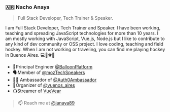 ### 🇦🇷 Nacho Anaya

> Full Stack Developer, Tech Trainer & Speaker. 


I am Full Stack Developer, Tech Trainer and Speaker. I have been working, teaching and spreading JavaScript technologies for more than 10 years.
I am mostly working with JavaScript, Vue.js, Node.js but I like to contribute to any kind of dev community or OSS project. I love coding, teaching and field hockey. When I am not working or traveling, you can find me playing hockey in Buenos Aires. 💻🏑⚽️🧡


- 🎈Principal Engineer [@BalloonPlatform](https://getballoon.com/)
- 🗣Member of [@mozTechSpeakers](https://twitter.com/moztechspeakers)
- 👨‍🚀 Ambassador of [@Auth0Ambassador](https://auth0.com/ambassador-program)
- 🖖Organizer of [@vuenos_aires](http://vuenosair.es/)
- 📺Streamer of [VueVear](https://www.twitch.tv/ianaya89)


> 📫 Reach me at [@ianaya89](https://twitter.com/ianaya89)

